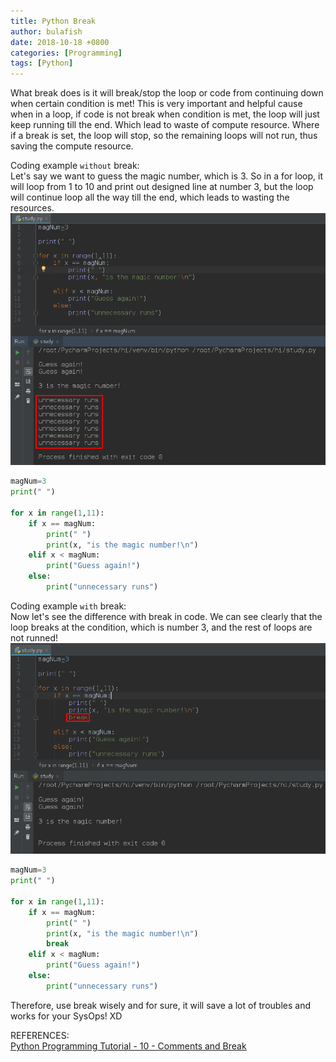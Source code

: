 ```yaml
---
title: Python Break
author: bulafish
date: 2018-10-18 +0800
categories: [Programming]
tags: [Python]
---
```


What break does is it will break/stop the loop or code from continuing down when certain condition is met!  This is very important and helpful cause when in a loop, if code is not break when condition is met, the loop will just keep running till the end.  Which lead to waste of compute resource.  Where if a break is set, the loop will stop, so the remaining loops will not run, thus saving the compute resource.

Coding example `without` break:<br>
Let's say we want to guess the magic number, which is 3. So in a for loop, it will loop from 1 to 10 and print out designed line at number 3, but the loop will continue loop all the way till the end, which leads to wasting the resources.
![python break](/assets/img/2018101801.png)

```python
magNum=3
print(" ")

for x in range(1,11):
    if x == magNum:
        print(" ")
        print(x, "is the magic number!\n")
    elif x < magNum:
        print("Guess again!")
    else:
        print("unnecessary runs")
```


Coding example `with` break:<br>
Now let's see the difference with break in code.  We can see clearly that the loop breaks at the condition, which is number 3, and the rest of loops are not runned!
![python break](/assets/img/2018101802.png)
```python
magNum=3
print(" ")

for x in range(1,11):
    if x == magNum:
        print(" ")
        print(x, "is the magic number!\n")
        break
    elif x < magNum:
        print("Guess again!")
    else:
        print("unnecessary runs")
```

Therefore, use break wisely and for sure, it will save a lot of troubles and works for your SysOps! XD

REFERENCES:
<br>[Python Programming Tutorial - 10 - Comments and Break](https://www.youtube.com/watch?v=k6rkvgQkW04&list=PL6gx4Cwl9DGAcbMi1sH6oAMk4JHw91mC_&index=10)
